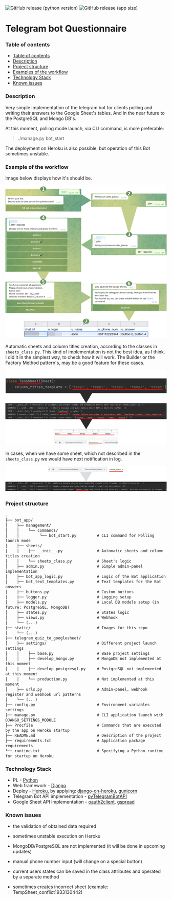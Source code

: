 ![GitHub release (python version)](https://img.shields.io/badge/python-3.9-informational)
![GitHub release (app size)](https://img.shields.io/github/repo-size/RomCodeman/telegram_quiz_to_googlesheet)
# Telegram bot Questionnaire 

### Table of contents
* [Table of contents](#table-of-content)
* [Description](#description)
* [Project structure](#project-structure)
* [Examples of the workflow](#examples-of-the-workflow)
* [Technology Stack](#technology-stack)
* [Known issues](#known-issues)

### Description
Very simple implementation of the telegram bot for clients polling and writing their answers to the Google Sheet's tables.
And in the near future to the PostgreSQL and Mongo DB's.

At this moment, polling mode launch, via CLI command, is more preferable: 
> ./manage.py bot_start

The deployment on Heroku is also possible, but operation of this Bot sometimes unstable. 

### Example of the workflow
Image below displays how it's should be.

<p align="center">
  <img src="/static/workflow.png?raw=true" alt="Workflow example"/>
</p>

Automatic sheets and column titles creation, according to the classes in ```sheets_class.py```. This kind of implementation is not the
best idea, as I think. I did it in the simplest way, to check how it will work. The Builder or the Factory Method pattern's, may be a good feature for these cases.

<p align="center">
  <img src="/static/sheet_autocreating.png?raw=true" alt="Sheet automatic creation"/>
</p>

In cases, when we have some sheet, which not described in the ```sheets_class.py``` we would have next notification in
log.

<p align="center">
  <img src="/static/unused_sheet_notifying.png?raw=true" alt="Unused sheet notification"/>
</p>

### Project structure
    .
    ├── bot_app/
    │    ├── management/
    │    │    └── commands/
    │    │         └── bot_start.py         # CLI command for Polling launch mode
    │    ├── sheets/
    │    │    ├── __init__.py               # Automatic sheets and column titles creation
    │    │    └── sheets_class.py           # Sheet's logic
    │    ├── admin.py                       # Simple admin-panel implementation
    │    ├── bot_app_logic.py               # Logic of the Bot application
    │    ├── bot_text_templates.py          # Text templates for the Bot answers 
    │    ├── buttons.py                     # Custom buttons
    │    ├── logger.py                      # Logging setup
    │    ├── models.py                      # Local DB models setup (in future: PostgreSQL, MongoDB)
    │    ├── states.py                      # States logic
    │    ├── views.py                       # Webhook
    │    └── (...)
    ├── static/                             # Images for this repo
    │    └── (...)
    ├── telegram_quiz_to_googlesheet/
    │    ├── settings/                      # Different project launch settings
    │    │    ├── base.py                   # Base project settings
    │    │    ├── develop_mongo.py          # MongoDB not implemented at this moment
    │    │    ├── develop_postgresql.py     # PostgreSQL not implemented at this moment
    │    │    └── production.py             # Not implemented at this moment
    │    ├── urls.py                        # Admin-panel, webhook register and webhook url patterns
    │    └── (...)
    ├── config.py                           # Environment variables settings
    ├── manage.py                           # CLI application launch with DJANGO_SETTINGS_MODULE
    ├── Procfile                            # Commands that are executed by the app on Heroku startup
    ├── README.md                           # Description of the project
    ├── requirements.txt                    # Application package requirements
    └── runtime.txt                         # Specifying a Python runtime for startup on Heroku

### Technology Stack
* PL - [Python](https://www.python.org/)
* Web framework - [Django](https://www.djangoproject.com/)
* Deploy - [Heroku](https://www.heroku.com/), by applying: [django-on-heroku](https://github.com/pkrefta/django-on-heroku), [gunicorn](https://gunicorn.org/)
* Telegram Bot API implementation - [pyTelegramBotAPI](https://github.com/eternnoir/pyTelegramBotAPI)
* Google Sheet API implementation - [oauth2client](https://github.com/googleapis/oauth2client), [gspread](https://github.com/burnash/gspread)



### Known issues
* the validation of obtained data required

* sometimes unstable execution on Heroku

* MongoDB/PostgreSQL are not implemented (it will be done in upcoming updates)

* manual phone number input (will change on a special button)

* current users states can be saved in the class attributes and operated by a separate method

* sometimes creates incorrect sheet (example: TempSheet_conflict1933130442)